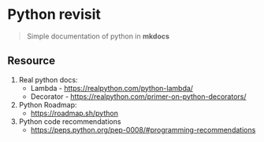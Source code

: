 # Python revisit
> Simple documentation of python in **mkdocs**

## Resource
1. Real python docs:
    * Lambda - https://realpython.com/python-lambda/
    * Decorator - https://realpython.com/primer-on-python-decorators/
2. Python Roadmap:
    * https://roadmap.sh/python
3. Python code recommendations
    * https://peps.python.org/pep-0008/#programming-recommendations